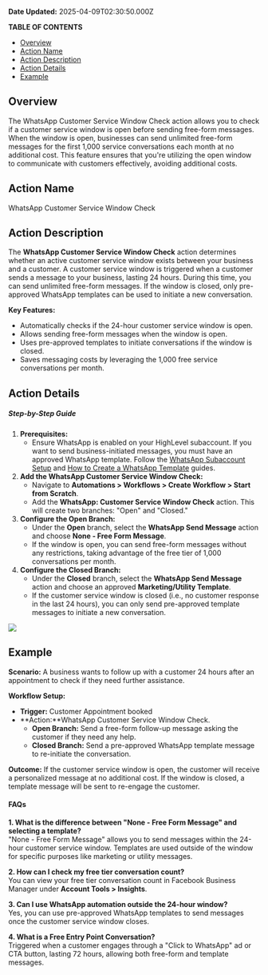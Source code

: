 **Date Updated:** 2025-04-09T02:30:50.000Z

**TABLE OF CONTENTS**

* [Overview](#Overview)
* [Action Name](#Action-Name)
* [Action Description](#Action-Description)
* [Action Details](#Action-Details)
* [Example](#Example)

##   

## Overview

  
The WhatsApp Customer Service Window Check action allows you to check if a customer service window is open before sending free-form messages. When the window is open, businesses can send unlimited free-form messages for the first 1,000 service conversations each month at no additional cost. This feature ensures that you're utilizing the open window to communicate with customers effectively, avoiding additional costs.

  
## Action Name

  
WhatsApp Customer Service Window Check

  
## Action Description

The **WhatsApp Customer Service Window Check** action determines whether an active customer service window exists between your business and a customer. A customer service window is triggered when a customer sends a message to your business, lasting 24 hours. During this time, you can send unlimited free-form messages. If the window is closed, only pre-approved WhatsApp templates can be used to initiate a new conversation.

**Key Features:**

* Automatically checks if the 24-hour customer service window is open.
* Allows sending free-form messages when the window is open.
* Uses pre-approved templates to initiate conversations if the window is closed.
* Saves messaging costs by leveraging the 1,000 free service conversations per month.

  
## Action Details

##### **Step-by-Step Guide**

1. **Prerequisites:**  
   * Ensure WhatsApp is enabled on your HighLevel subaccount. If you want to send business-initiated messages, you must have an approved WhatsApp template. Follow the [WhatsApp Subaccount Setup](https://help.gohighlevel.com/a/solutions/articles/155000001980) and [How to Create a WhatsApp Template](https://help.gohighlevel.com/support/solutions/articles/155000000861-how-to-create-a-whatsapp-template) guides.
2. **Add the WhatsApp Customer Service Window Check:**  
   * Navigate to **Automations > Workflows > Create Workflow > Start from Scratch**.  
   * Add the **WhatsApp: Customer Service Window Check** action. This will create two branches: "Open" and "Closed."
3. **Configure the Open Branch:**  
   * Under the **Open** branch, select the **WhatsApp Send Message** action and choose **None - Free Form Message**.  
   * If the window is open, you can send free-form messages without any restrictions, taking advantage of the free tier of 1,000 conversations per month.
4. **Configure the Closed Branch:**  
   * Under the **Closed** branch, select the **WhatsApp Send Message** action and choose an approved **Marketing/Utility Template**.  
   * If the customer service window is closed (i.e., no customer response in the last 24 hours), you can only send pre-approved template messages to initiate a new conversation.

![](https://s3.amazonaws.com/cdn.freshdesk.com/data/helpdesk/attachments/production/155033163427/original/YyPked92VwzcTG2sEIAJF121V1XIj0zMTg.png?1726743482)

  
## Example

  
**Scenario:** A business wants to follow up with a customer 24 hours after an appointment to check if they need further assistance.

**Workflow Setup:**

* **Trigger:** Customer Appointment booked
* **Action:**WhatsApp Customer Service Window Check.  
   * **Open Branch:** Send a free-form follow-up message asking the customer if they need any help.  
   * **Closed Branch:** Send a pre-approved WhatsApp template message to re-initiate the conversation.

**Outcome:** If the customer service window is open, the customer will receive a personalized message at no additional cost. If the window is closed, a template message will be sent to re-engage the customer.

  
#### **FAQs**

**1\. What is the difference between "None - Free Form Message" and selecting a template?**  
"None - Free Form Message" allows you to send messages within the 24-hour customer service window. Templates are used outside of the window for specific purposes like marketing or utility messages.

**2\. How can I check my free tier conversation count?**  
You can view your free tier conversation count in Facebook Business Manager under **Account Tools > Insights**.

**3\. Can I use WhatsApp automation outside the 24-hour window?**  
Yes, you can use pre-approved WhatsApp templates to send messages once the customer service window closes.

**4\. What is a Free Entry Point Conversation?**  
Triggered when a customer engages through a "Click to WhatsApp" ad or CTA button, lasting 72 hours, allowing both free-form and template messages.
